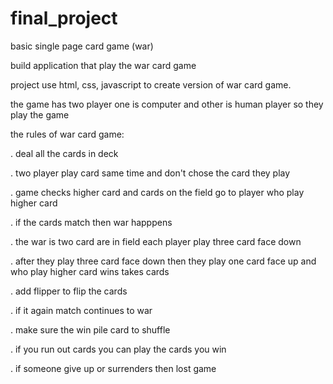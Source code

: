 # final_project
basic single page card game (war)

build application that play the war card game 

project use html, css, javascript to create version of war card game.

the game has  two player one is computer and other is human player so they play the game 

the rules of war card game:

. deal all the cards in deck 

. two player play card same time and don't chose the card they play

. game checks higher card and cards on the field go to player who play higher card

. if the cards match then war happpens

. the war is two card are in field each player play three card face down

. after they play three card face down then they play one card face up and who play higher card wins takes cards

. add flipper to flip the cards

. if it again match  continues to war

. make sure the win pile card to shuffle

. if you run out cards you can play the cards you win

. if someone give up or surrenders then lost game

